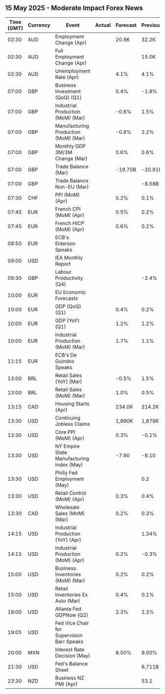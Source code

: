 ## 15 May 2025 - Moderate Impact Forex News

| Time (GMT) | Currency | Event | Actual | Forecast | Previous |
|------|----------|-------|--------|----------|----------|
| 02:30 | AUD | Employment Change (Apr) |  | 20.9K | 32.2K |
| 02:30 | AUD | Full Employment Change (Apr) |  |  | 15.0K |
| 02:30 | AUD | Unemployment Rate (Apr) |  | 4.1% | 4.1% |
| 07:00 | GBP | Business Investment (QoQ) (Q1) |  | 0.4% | -1.9% |
| 07:00 | GBP | Industrial Production (MoM) (Mar) |  | -0.6% | 1.5% |
| 07:00 | GBP | Manufacturing Production (MoM) (Mar) |  | -0.8% | 2.2% |
| 07:00 | GBP | Monthly GDP 3M/3M Change (Mar) |  | 0.6% | 0.6% |
| 07:00 | GBP | Trade Balance (Mar) |  | -19.70B | -20.81B |
| 07:00 | GBP | Trade Balance Non-EU (Mar) |  |  | -8.58B |
| 07:30 | CHF | PPI (MoM) (Apr) |  | 0.2% | 0.1% |
| 07:45 | EUR | French CPI (MoM) (Apr) |  | 0.5% | 0.2% |
| 07:45 | EUR | French HICP (MoM) (Apr) |  | 0.6% | 0.2% |
| 08:50 | EUR | ECB's Elderson Speaks |  |  |  |
| 09:00 | USD | IEA Monthly Report |  |  |  |
| 09:30 | GBP | Labour Productivity (Q4) |  |  | -2.4% |
| 10:00 | EUR | EU Economic Forecasts |  |  |  |
| 10:00 | EUR | GDP (QoQ) (Q1) |  | 0.4% | 0.2% |
| 10:00 | EUR | GDP (YoY) (Q1) |  | 1.2% | 1.2% |
| 10:00 | EUR | Industrial Production (MoM) (Mar) |  | 1.7% | 1.1% |
| 11:15 | EUR | ECB's De Guindos Speaks |  |  |  |
| 13:00 | BRL | Retail Sales (YoY) (Mar) |  | -0.5% | 1.5% |
| 13:00 | BRL | Retail Sales (MoM) (Mar) |  | 1.0% | 0.5% |
| 13:15 | CAD | Housing Starts (Apr) |  | 234.0K | 214.2K |
| 13:30 | USD | Continuing Jobless Claims |  | 1,890K | 1,879K |
| 13:30 | USD | Core PPI (MoM) (Apr) |  | 0.3% | -0.1% |
| 13:30 | USD | NY Empire State Manufacturing Index (May) |  | -7.90 | -8.10 |
| 13:30 | USD | Philly Fed Employment (May) |  |  | 0.2 |
| 13:30 | USD | Retail Control (MoM) (Apr) |  | 0.3% | 0.4% |
| 13:30 | CAD | Wholesale Sales (MoM) (Mar) |  | 0.2% | 0.3% |
| 14:15 | USD | Industrial Production (YoY) (Apr) |  |  | 1.34% |
| 14:15 | USD | Industrial Production (MoM) (Apr) |  | 0.2% | -0.3% |
| 15:00 | USD | Business Inventories (MoM) (Mar) |  | 0.2% | 0.2% |
| 15:00 | USD | Retail Inventories Ex Auto (Mar) |  | 0.4% | 0.1% |
| 18:00 | USD | Atlanta Fed GDPNow (Q2) |  | 2.3% | 2.3% |
| 19:05 | USD | Fed Vice Chair for Supervision Barr Speaks |  |  |  |
| 20:00 | MXN | Interest Rate Decision (May) |  | 8.50% | 9.00% |
| 21:30 | USD | Fed's Balance Sheet |  |  | 6,711B |
| 23:30 | NZD | Business NZ PMI (Apr) |  |  | 53.2 |
